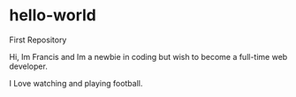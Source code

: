 # hello-world
First Repository

Hi, Im Francis and Im a newbie in coding but wish to become a full-time web developer.

I Love watching and playing football.
